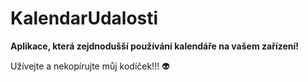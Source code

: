 # KalendarUdalosti

**Aplikace, která zejdnodušší používání kalendáře na vašem zařízení!**

Užívejte a nekopírujte můj kodíček!!! 👽

